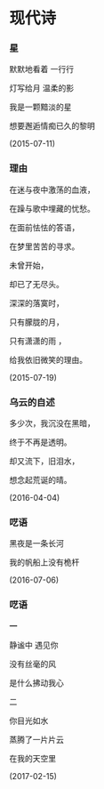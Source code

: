 # 现代诗

### 星

默默地看着 一行行

灯写给月 温柔的影

我是一颗黯淡的星

想要邂逅情痴已久的黎明

(2015-07-11)

### 理由

在迷与夜中激荡的血液，

在躁与歌中埋藏的忧愁。

在面前怯怯的答语，

在梦里苦苦的寻求。

未曾开始，

却已了无尽头。

深深的落寞时，

只有朦胧的月，

只有潇潇的雨 ，

给我依旧微笑的理由。

(2015-07-19)

### 乌云的自述

多少次，我沉没在黑暗，

终于不再是透明。

却又流下，旧泪水，

想念起荒诞的晴。

(2016-04-04)

### 呓语

黑夜是一条长河

我的帆船上没有桅杆

(2016-07-06)



### 呓语

**一** 

静谧中 遇见你

没有丝毫的风

是什么拂动我心

二

你目光如水

蒸腾了一片片云

在我的天空里

(2017-02-15)

